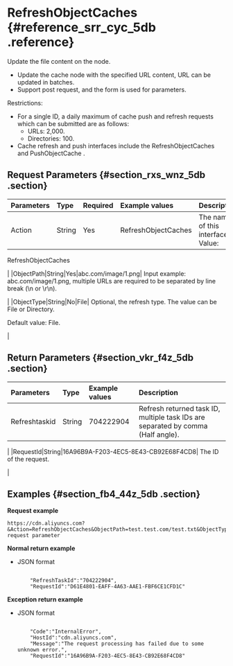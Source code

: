 # RefreshObjectCaches {#reference_srr_cyc_5db .reference}

Update the file content on the node.

-   Update the cache node with the specified URL content, URL can be updated in batches.
-   Support post request, and the form is used for parameters.

Restrictions:

-   For a single ID, a daily maximum of cache push and refresh requests which can be submitted are as follows:
    -   URLs: 2,000.
    -   Directories: 100.
-   Cache refresh and push interfaces include the RefreshObjectCaches and PushObjectCache .

## Request Parameters {#section_rxs_wnz_5db .section}

|Parameters|Type|Required|Example values|Description|
|:---------|:---|:-------|:-------------|:----------|
|Action|String|Yes|RefreshObjectCaches| The name of this interface. Value: 

 RefreshObjectCaches

 |
|ObjectPath|String|Yes|abc.com/image/1.png| Input example: abc.com/image/1.png, multiple URLs are required to be separated by line break \(\\n or \\r\\n\).

 |
|ObjectType|String|No|File| Optional, the refresh type. The value can be File or Directory.

 Default value: File.

 |

## Return Parameters {#section_vkr_f4z_5db .section}

|Parameters|Type|Example values|Description|
|:---------|:---|:-------------|:----------|
|Refreshtaskid|String|704222904| Refresh returned task ID, multiple task IDs are separated by comma \(Half angle\).

 |
|RequestId|String|16A96B9A-F203-4EC5-8E43-CB92E68F4CD8| The ID of the request.

 |

## Examples {#section_fb4_44z_5db .section}

**Request example**

```
https://cdn.aliyuncs.com?&Action=RefreshObjectCaches&ObjectPath=test.test.com/test.txt&ObjectType=File&Public request parameter
```

**Normal return example**

-   JSON format

    ```
    
        "RefreshTaskId":"704222904",
        "RequestId":"D61E4801-EAFF-4A63-AAE1-FBF6CE1CFD1C"
    
    ```


**Exception return example**

-   JSON format

    ```
    
        "Code":"InternalError",
        "HostId":"cdn.aliyuncs.com",
        "Message":"The request processing has failed due to some unknown error.",
        "RequestId":"16A96B9A-F203-4EC5-8E43-CB92E68F4CD8"
    
    ```


